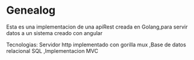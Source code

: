 # Genealog

Esta es una implementacion de una apiRest creada en Golang,para servir datos a un sistema creado con angular

Tecnologias:
Servidor http implementado con gorilla mux
,Base de datos relacional SQL
,Implementacion MVC
